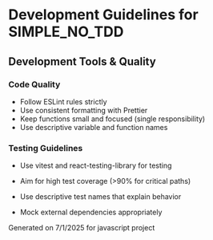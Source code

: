 # Development Guidelines for SIMPLE_NO_TDD

## Development Tools & Quality

### Code Quality
- Follow ESLint rules strictly
- Use consistent formatting with Prettier
- Keep functions small and focused (single responsibility)
- Use descriptive variable and function names

### Testing Guidelines
- Use vitest and react-testing-library for testing

- Aim for high test coverage (>90% for critical paths)
- Use descriptive test names that explain behavior
- Mock external dependencies appropriately

Generated on 7/1/2025 for javascript project